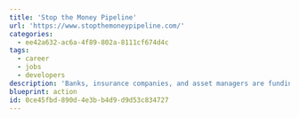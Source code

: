 ```yaml
---
title: 'Stop the Money Pipeline'
url: 'https://www.stopthemoneypipeline.com/'
categories:
  - ee42a632-ac6a-4f89-802a-8111cf674d4c
tags:
  - career
  - jobs
  - developers
description: 'Banks, insurance companies, and asset managers are funding, insuring and investing in the climate crisis. Stopping this money pipeline is one of the most important ways we can address the climate emergency.'
blueprint: action
id: 0ce45fbd-890d-4e3b-b4d9-d9d53c834727
---
```

